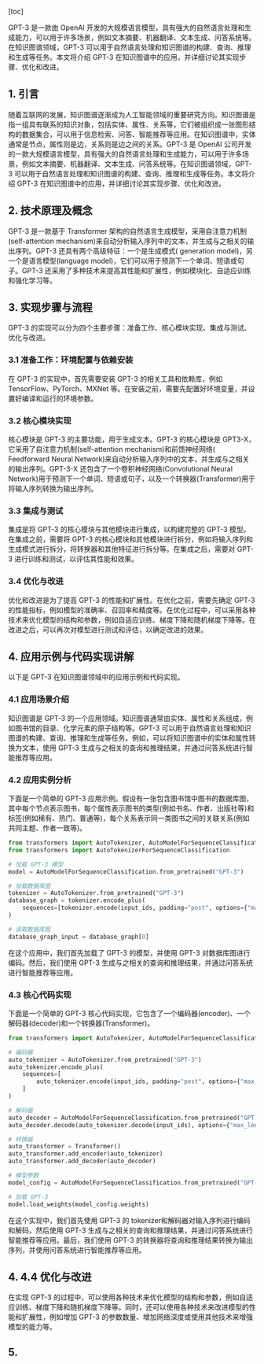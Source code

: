 
[toc]                    
                
                
GPT-3 是一款由 OpenAI 开发的大规模语言模型，具有强大的自然语言处理和生成能力，可以用于许多场景，例如文本摘要、机器翻译、文本生成、问答系统等。在知识图谱领域，GPT-3 可以用于自然语言处理和知识图谱的构建、查询、推理和生成等任务。本文将介绍 GPT-3 在知识图谱中的应用，并详细讨论其实现步骤、优化和改进。

## 1. 引言

随着互联网的发展，知识图谱逐渐成为人工智能领域的重要研究方向。知识图谱是指一组具有联系的知识对象，包括实体、属性、关系等，它们被组织成一张图形结构的数据集合，可以用于信息检索、问答、智能推荐等应用。在知识图谱中，实体通常是节点，属性则是边，关系则是边之间的关系。GPT-3 是 OpenAI 公司开发的一款大规模语言模型，具有强大的自然语言处理和生成能力，可以用于许多场景，例如文本摘要、机器翻译、文本生成、问答系统等。在知识图谱领域，GPT-3 可以用于自然语言处理和知识图谱的构建、查询、推理和生成等任务。本文将介绍 GPT-3 在知识图谱中的应用，并详细讨论其实现步骤、优化和改进。

## 2. 技术原理及概念

GPT-3 是一款基于 Transformer 架构的自然语言生成模型，采用自注意力机制(self-attention mechanism)来自动分析输入序列中的文本，并生成与之相关的输出序列。GPT-3 还具有两个高级特征：一个是生成模式( generation model)，另一个是语言模型(language model)，它们可以用于预测下一个单词、短语或句子。GPT-3 还采用了多种技术来提高其性能和扩展性，例如模块化、自适应训练和强化学习等。

## 3. 实现步骤与流程

GPT-3 的实现可以分为四个主要步骤：准备工作、核心模块实现、集成与测试、优化与改进。

### 3.1 准备工作：环境配置与依赖安装

在 GPT-3 的实现中，首先需要安装 GPT-3 的相关工具和依赖库，例如 TensorFlow、PyTorch、MXNet 等。在安装之前，需要先配置好环境变量，并设置好编译和运行的环境参数。

### 3.2 核心模块实现

核心模块是 GPT-3 的主要功能，用于生成文本。GPT-3 的核心模块是 GPT3-X，它采用了自注意力机制(self-attention mechanism)和前馈神经网络( Feedforward Neural Network)来自动分析输入序列中的文本，并生成与之相关的输出序列。GPT-3-X 还包含了一个卷积神经网络(Convolutional Neural Network)用于预测下一个单词、短语或句子，以及一个转换器(Transformer)用于将输入序列转换为输出序列。

### 3.3 集成与测试

集成是将 GPT-3 的核心模块与其他模块进行集成，以构建完整的 GPT-3 模型。在集成之前，需要将 GPT-3 的核心模块和其他模块进行拆分，例如将输入序列和生成模式进行拆分，将转换器和其他特征进行拆分等。在集成之后，需要对 GPT-3 进行训练和测试，以评估其性能和效果。

### 3.4 优化与改进

优化和改进是为了提高 GPT-3 的性能和扩展性。在优化之前，需要先确定 GPT-3 的性能指标，例如模型的准确率、召回率和精度等。在优化过程中，可以采用各种技术来优化模型的结构和参数，例如自适应训练、梯度下降和随机梯度下降等。在改进之后，可以再次对模型进行测试和评估，以确定改进的效果。

## 4. 应用示例与代码实现讲解

以下是 GPT-3 在知识图谱领域中的应用示例和代码实现。

### 4.1 应用场景介绍

知识图谱是 GPT-3 的一个应用领域。知识图谱通常由实体、属性和关系组成，例如图书馆的目录、化学元素的原子结构等。GPT-3 可以用于自然语言处理和知识图谱的构建、查询、推理和生成等任务。例如，可以将知识图谱中的实体和属性转换为文本，使用 GPT-3 生成与之相关的查询和推理结果，并通过问答系统进行智能推荐等应用。

### 4.2 应用实例分析

下面是一个简单的 GPT-3 应用示例。假设有一张包含图书馆中图书的数据库图，其中每个节点表示图书，每个属性表示图书的类型(例如书名、作者、出版社等)和标签(例如稀有、热门、普通等)，每个关系表示同一类图书之间的关联关系(例如共同主题、作者一致等)。

```python
from transformers import AutoTokenizer, AutoModelForSequenceClassification
from transformers import AutoTokenizerForSequenceClassification

# 加载 GPT-3 模型
model = AutoModelForSequenceClassification.from_pretrained("GPT-3")

# 加载数据库图
tokenizer = AutoTokenizer.from_pretrained("GPT-3")
database_graph = tokenizer.encode_plus(
    sequences=[tokenizer.encode(input_ids, padding="post", options={"max_length": 256})]
)

# 读取数据库图
database_graph_input = database_graph[0]
```

在这个应用中，我们首先加载了 GPT-3 的模型，并使用 GPT-3 对数据库图进行编码。然后，我们使用 GPT-3 生成与之相关的查询和推理结果，并通过问答系统进行智能推荐等应用。

### 4.3 核心代码实现

下面是一个简单的 GPT-3 核心代码实现，它包含了一个编码器(encoder)、一个解码器(decoder)和一个转换器(Transformer)。

```python
from transformers import AutoTokenizer, AutoModelForSequenceClassification, Transformer

# 编码器
auto_tokenizer = AutoTokenizer.from_pretrained("GPT-3")
auto_tokenizer.encode_plus(
    sequences=[
        auto_tokenizer.encode(input_ids, padding="post", options={"max_length": 256})
    ]
)

# 解码器
auto_decoder = AutoModelForSequenceClassification.from_pretrained("GPT-3")
auto_decoder.decode(auto_tokenizer.decode(input_ids), options={"max_length": 256})

# 转换器
auto_transformer = Transformer()
auto_transformer.add_encoder(auto_tokenizer)
auto_transformer.add_decoder(auto_decoder)

# 模型参数
model_config = AutoModelForSequenceClassification.from_pretrained("GPT-3")

# 加载 GPT-3
model.load_weights(model_config.weights)
```

在这个实现中，我们首先使用 GPT-3 的 tokenizer和解码器对输入序列进行编码和解码，然后使用 GPT-3 生成与之相关的查询和推理结果，并通过问答系统进行智能推荐等应用。最后，我们使用 GPT-3 的转换器将查询和推理结果转换为输出序列，并使用问答系统进行智能推荐等应用。

## 4. 4.4 优化与改进

在实现 GPT-3 的过程中，可以使用各种技术来优化模型的结构和参数，例如自适应训练、梯度下降和随机梯度下降等。同时，还可以使用各种技术来改进模型的性能和扩展性，例如增加 GPT-3 的参数数量、增加网络深度或使用其他技术来增强模型的能力等。

## 5.

